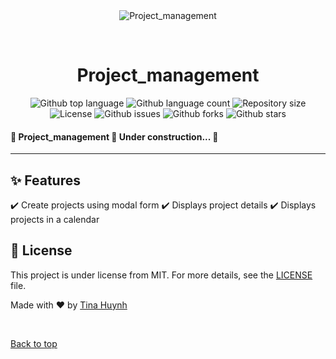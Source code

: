 <div align="center" id="top"> 
  <img src="./.github/app.gif" alt="Project_management" />

  &#xa0;

</div>

<h1 align="center">Project_management</h1>

<p align="center">
  <img alt="Github top language" src="https://img.shields.io/github/languages/top/tmchuynh/project_management?color=56BEB8">

  <img alt="Github language count" src="https://img.shields.io/github/languages/count/tmchuynh/project_management?color=56BEB8">

  <img alt="Repository size" src="https://img.shields.io/github/repo-size/tmchuynh/project_management?color=56BEB8">

  <img alt="License" src="https://img.shields.io/github/license/tmchuynh/project_management?color=56BEB8">

  <img alt="Github issues" src="https://img.shields.io/github/issues/tmchuynh/project_management?color=56BEB8" />

  <img alt="Github forks" src="https://img.shields.io/github/forks/tmchuynh/project_management?color=56BEB8" />

  <img alt="Github stars" src="https://img.shields.io/github/stars/tmchuynh/project_management?color=56BEB8" />
</p>

<h4>🚧  Project_management 🚀 Under construction...  🚧</h4>

<hr>

## :sparkles: Features ##

:heavy_check_mark: Create projects using modal form 
:heavy_check_mark: Displays project details
:heavy_check_mark: Displays projects in a calendar

## :memo: License ##

This project is under license from MIT. For more details, see the [LICENSE](LICENSE.md) file.


Made with :heart: by <a href="https://github.com/tmchuynh" target="_blank">Tina Huynh</a>

&#xa0;

<a href="#top">Back to top</a>
